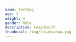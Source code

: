 ```yaml
---
name: testdog
age: 3
weight: 4
gender: Male
description: tesgdsoifn
thumbnail: /img/chiahuahua.jpg
---
```


